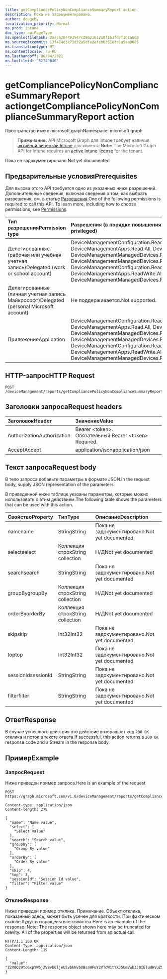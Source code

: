 ```yaml
---
title: getCompliancePolicyNonComplianceSummaryReport action
description: Пока не задокументировано.
author: dougeby
localization_priority: Normal
ms.prod: intune
doc_type: apiPageType
ms.openlocfilehash: 2aa7b2b4493947c29a2161218f1b3fd7f10ca8d8
ms.sourcegitcommit: 13f474d3e71d32a5dfe2efebb351e3a1a5aa9685
ms.translationtype: MT
ms.contentlocale: ru-RU
ms.lasthandoff: 06/04/2021
ms.locfileid: "52749046"
---
```

# <a name="getcompliancepolicynoncompliancesummaryreport-action"></a><span data-ttu-id="34a64-103">getCompliancePolicyNonComplianceSummaryReport action</span><span class="sxs-lookup"><span data-stu-id="34a64-103">getCompliancePolicyNonComplianceSummaryReport action</span></span>

<span data-ttu-id="34a64-104">Пространство имен: microsoft.graph</span><span class="sxs-lookup"><span data-stu-id="34a64-104">Namespace: microsoft.graph</span></span>

> <span data-ttu-id="34a64-105">**Примечание.** API Microsoft Graph для Intune требует наличия [активной лицензии Intune](https://go.microsoft.com/fwlink/?linkid=839381) для клиента.</span><span class="sxs-lookup"><span data-stu-id="34a64-105">**Note:** The Microsoft Graph API for Intune requires an [active Intune license](https://go.microsoft.com/fwlink/?linkid=839381) for the tenant.</span></span>

<span data-ttu-id="34a64-106">Пока не задокументировано.</span><span class="sxs-lookup"><span data-stu-id="34a64-106">Not yet documented</span></span>

## <a name="prerequisites"></a><span data-ttu-id="34a64-107">Предварительные условия</span><span class="sxs-lookup"><span data-stu-id="34a64-107">Prerequisites</span></span>
<span data-ttu-id="34a64-p101">Для вызова этого API требуется одно из указанных ниже разрешений. Дополнительные сведения, включая сведения о том, как выбрать разрешения, см. в статье [Разрешения](/graph/permissions-reference).</span><span class="sxs-lookup"><span data-stu-id="34a64-p101">One of the following permissions is required to call this API. To learn more, including how to choose permissions, see [Permissions](/graph/permissions-reference).</span></span>

|<span data-ttu-id="34a64-110">Тип разрешения</span><span class="sxs-lookup"><span data-stu-id="34a64-110">Permission type</span></span>|<span data-ttu-id="34a64-111">Разрешения (в порядке повышения привилегий)</span><span class="sxs-lookup"><span data-stu-id="34a64-111">Permissions (from least to most privileged)</span></span>|
|:---|:---|
|<span data-ttu-id="34a64-112">Делегированные (рабочая или учебная учетная запись)</span><span class="sxs-lookup"><span data-stu-id="34a64-112">Delegated (work or school account)</span></span>|<span data-ttu-id="34a64-113">DeviceManagementConfiguration.Read.All, DeviceManagementConfiguration.ReadWrite.All, DeviceManagementApps.Read.All, DeviceManagementApps.ReadWrite.All, DeviceManagementManagedDevices.Read.All, DeviceManagementManagedDevices.ReadWrite.All</span><span class="sxs-lookup"><span data-stu-id="34a64-113">DeviceManagementConfiguration.Read.All, DeviceManagementConfiguration.ReadWrite.All, DeviceManagementApps.Read.All, DeviceManagementApps.ReadWrite.All, DeviceManagementManagedDevices.Read.All, DeviceManagementManagedDevices.ReadWrite.All</span></span>|
|<span data-ttu-id="34a64-114">Делегированные (личная учетная запись Майкрософт)</span><span class="sxs-lookup"><span data-stu-id="34a64-114">Delegated (personal Microsoft account)</span></span>|<span data-ttu-id="34a64-115">Не поддерживается.</span><span class="sxs-lookup"><span data-stu-id="34a64-115">Not supported.</span></span>|
|<span data-ttu-id="34a64-116">Приложение</span><span class="sxs-lookup"><span data-stu-id="34a64-116">Application</span></span>|<span data-ttu-id="34a64-117">DeviceManagementConfiguration.Read.All, DeviceManagementConfiguration.ReadWrite.All, DeviceManagementApps.Read.All, DeviceManagementApps.ReadWrite.All, DeviceManagementManagedDevices.Read.All, DeviceManagementManagedDevices.ReadWrite.All</span><span class="sxs-lookup"><span data-stu-id="34a64-117">DeviceManagementConfiguration.Read.All, DeviceManagementConfiguration.ReadWrite.All, DeviceManagementApps.Read.All, DeviceManagementApps.ReadWrite.All, DeviceManagementManagedDevices.Read.All, DeviceManagementManagedDevices.ReadWrite.All</span></span>|

## <a name="http-request"></a><span data-ttu-id="34a64-118">HTTP-запрос</span><span class="sxs-lookup"><span data-stu-id="34a64-118">HTTP Request</span></span>
<!-- {
  "blockType": "ignored"
}
-->
``` http
POST /deviceManagement/reports/getCompliancePolicyNonComplianceSummaryReport
```

## <a name="request-headers"></a><span data-ttu-id="34a64-119">Заголовки запроса</span><span class="sxs-lookup"><span data-stu-id="34a64-119">Request headers</span></span>
|<span data-ttu-id="34a64-120">Заголовок</span><span class="sxs-lookup"><span data-stu-id="34a64-120">Header</span></span>|<span data-ttu-id="34a64-121">Значение</span><span class="sxs-lookup"><span data-stu-id="34a64-121">Value</span></span>|
|:---|:---|
|<span data-ttu-id="34a64-122">Authorization</span><span class="sxs-lookup"><span data-stu-id="34a64-122">Authorization</span></span>|<span data-ttu-id="34a64-123">Bearer &lt;token&gt;. Обязательный.</span><span class="sxs-lookup"><span data-stu-id="34a64-123">Bearer &lt;token&gt; Required.</span></span>|
|<span data-ttu-id="34a64-124">Accept</span><span class="sxs-lookup"><span data-stu-id="34a64-124">Accept</span></span>|<span data-ttu-id="34a64-125">application/json</span><span class="sxs-lookup"><span data-stu-id="34a64-125">application/json</span></span>|

## <a name="request-body"></a><span data-ttu-id="34a64-126">Текст запроса</span><span class="sxs-lookup"><span data-stu-id="34a64-126">Request body</span></span>
<span data-ttu-id="34a64-127">В тело запроса добавьте параметры в формате JSON.</span><span class="sxs-lookup"><span data-stu-id="34a64-127">In the request body, supply JSON representation of the parameters.</span></span>

<span data-ttu-id="34a64-128">В приведенной ниже таблице указаны параметры, которые можно использовать с этим действием.</span><span class="sxs-lookup"><span data-stu-id="34a64-128">The following table shows the parameters that can be used with this action.</span></span>

|<span data-ttu-id="34a64-129">Свойство</span><span class="sxs-lookup"><span data-stu-id="34a64-129">Property</span></span>|<span data-ttu-id="34a64-130">Тип</span><span class="sxs-lookup"><span data-stu-id="34a64-130">Type</span></span>|<span data-ttu-id="34a64-131">Описание</span><span class="sxs-lookup"><span data-stu-id="34a64-131">Description</span></span>|
|:---|:---|:---|
|<span data-ttu-id="34a64-132">name</span><span class="sxs-lookup"><span data-stu-id="34a64-132">name</span></span>|<span data-ttu-id="34a64-133">String</span><span class="sxs-lookup"><span data-stu-id="34a64-133">String</span></span>|<span data-ttu-id="34a64-134">Пока не задокументировано.</span><span class="sxs-lookup"><span data-stu-id="34a64-134">Not yet documented</span></span>|
|<span data-ttu-id="34a64-135">select</span><span class="sxs-lookup"><span data-stu-id="34a64-135">select</span></span>|<span data-ttu-id="34a64-136">Коллекция строк</span><span class="sxs-lookup"><span data-stu-id="34a64-136">String collection</span></span>|<span data-ttu-id="34a64-137">Н/Д</span><span class="sxs-lookup"><span data-stu-id="34a64-137">Not yet documented</span></span>|
|<span data-ttu-id="34a64-138">search</span><span class="sxs-lookup"><span data-stu-id="34a64-138">search</span></span>|<span data-ttu-id="34a64-139">String</span><span class="sxs-lookup"><span data-stu-id="34a64-139">String</span></span>|<span data-ttu-id="34a64-140">Пока не задокументировано.</span><span class="sxs-lookup"><span data-stu-id="34a64-140">Not yet documented</span></span>|
|<span data-ttu-id="34a64-141">groupBy</span><span class="sxs-lookup"><span data-stu-id="34a64-141">groupBy</span></span>|<span data-ttu-id="34a64-142">Коллекция строк</span><span class="sxs-lookup"><span data-stu-id="34a64-142">String collection</span></span>|<span data-ttu-id="34a64-143">Н/Д</span><span class="sxs-lookup"><span data-stu-id="34a64-143">Not yet documented</span></span>|
|<span data-ttu-id="34a64-144">orderBy</span><span class="sxs-lookup"><span data-stu-id="34a64-144">orderBy</span></span>|<span data-ttu-id="34a64-145">Коллекция строк</span><span class="sxs-lookup"><span data-stu-id="34a64-145">String collection</span></span>|<span data-ttu-id="34a64-146">Н/Д</span><span class="sxs-lookup"><span data-stu-id="34a64-146">Not yet documented</span></span>|
|<span data-ttu-id="34a64-147">skip</span><span class="sxs-lookup"><span data-stu-id="34a64-147">skip</span></span>|<span data-ttu-id="34a64-148">Int32</span><span class="sxs-lookup"><span data-stu-id="34a64-148">Int32</span></span>|<span data-ttu-id="34a64-149">Пока не задокументировано.</span><span class="sxs-lookup"><span data-stu-id="34a64-149">Not yet documented</span></span>|
|<span data-ttu-id="34a64-150">top</span><span class="sxs-lookup"><span data-stu-id="34a64-150">top</span></span>|<span data-ttu-id="34a64-151">Int32</span><span class="sxs-lookup"><span data-stu-id="34a64-151">Int32</span></span>|<span data-ttu-id="34a64-152">Пока не задокументировано.</span><span class="sxs-lookup"><span data-stu-id="34a64-152">Not yet documented</span></span>|
|<span data-ttu-id="34a64-153">sessionId</span><span class="sxs-lookup"><span data-stu-id="34a64-153">sessionId</span></span>|<span data-ttu-id="34a64-154">String</span><span class="sxs-lookup"><span data-stu-id="34a64-154">String</span></span>|<span data-ttu-id="34a64-155">Пока не задокументировано.</span><span class="sxs-lookup"><span data-stu-id="34a64-155">Not yet documented</span></span>|
|<span data-ttu-id="34a64-156">filter</span><span class="sxs-lookup"><span data-stu-id="34a64-156">filter</span></span>|<span data-ttu-id="34a64-157">String</span><span class="sxs-lookup"><span data-stu-id="34a64-157">String</span></span>|<span data-ttu-id="34a64-158">Пока не задокументировано.</span><span class="sxs-lookup"><span data-stu-id="34a64-158">Not yet documented</span></span>|



## <a name="response"></a><span data-ttu-id="34a64-159">Ответ</span><span class="sxs-lookup"><span data-stu-id="34a64-159">Response</span></span>
<span data-ttu-id="34a64-160">В случае успешного действия это действие возвращает код `200 OK` отклика и поток в тексте ответа.</span><span class="sxs-lookup"><span data-stu-id="34a64-160">If successful, this action returns a `200 OK` response code and a Stream in the response body.</span></span>

## <a name="example"></a><span data-ttu-id="34a64-161">Пример</span><span class="sxs-lookup"><span data-stu-id="34a64-161">Example</span></span>

### <a name="request"></a><span data-ttu-id="34a64-162">Запрос</span><span class="sxs-lookup"><span data-stu-id="34a64-162">Request</span></span>
<span data-ttu-id="34a64-163">Ниже приведен пример запроса.</span><span class="sxs-lookup"><span data-stu-id="34a64-163">Here is an example of the request.</span></span>
``` http
POST https://graph.microsoft.com/v1.0/deviceManagement/reports/getCompliancePolicyNonComplianceSummaryReport

Content-type: application/json
Content-length: 278

{
  "name": "Name value",
  "select": [
    "Select value"
  ],
  "search": "Search value",
  "groupBy": [
    "Group By value"
  ],
  "orderBy": [
    "Order By value"
  ],
  "skip": 4,
  "top": 3,
  "sessionId": "Session Id value",
  "filter": "Filter value"
}
```

### <a name="response"></a><span data-ttu-id="34a64-164">Отклик</span><span class="sxs-lookup"><span data-stu-id="34a64-164">Response</span></span>
<span data-ttu-id="34a64-p102">Ниже приведен пример отклика. Примечание. Объект отклика, показанный здесь, может быть усечен для краткости. При фактическом вызове будут возвращены все свойства.</span><span class="sxs-lookup"><span data-stu-id="34a64-p102">Here is an example of the response. Note: The response object shown here may be truncated for brevity. All of the properties will be returned from an actual call.</span></span>
``` http
HTTP/1.1 200 OK
Content-Type: application/json
Content-Length: 119

{
  "value": "Z2V0Q29tcGxpYW5jZVBvbGljeU5vbkNvbXBsaWFuY2VTdW1tYXJ5UmVwb3J0IEludHVuZSBEb2MgU2FtcGxlIDg4MTYwMDMxNQ=="
}
```




